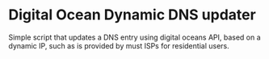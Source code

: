 # Digital Ocean Dynamic DNS updater

Simple script that updates a DNS entry using digital oceans API, based on a
dynamic IP, such as is provided by must ISPs for residential users.
